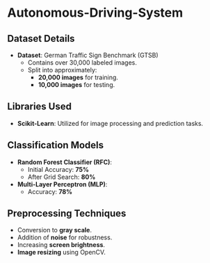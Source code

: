 # Autonomous-Driving-System
## Dataset Details 
- **Dataset**: German Traffic Sign Benchmark (GTSB)
  - Contains over 30,000 labeled images.
  - Split into approximately:
    - **20,000 images** for training.
    - **10,000 images** for testing.

## Libraries Used
- **Scikit-Learn**: Utilized for image processing and prediction tasks.

## Classification Models 
- **Random Forest Classifier (RFC)**:
  - Initial Accuracy: **75%**
  - After Grid Search: **80%**
- **Multi-Layer Perceptron (MLP)**:
  - Accuracy: **78%**

## Preprocessing Techniques 
- Conversion to **gray scale**.
- Addition of **noise** for robustness.
- Increasing **screen brightness**.
- **Image resizing** using OpenCV.
